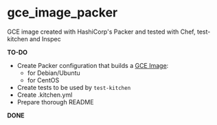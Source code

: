# gce_image_packer
GCE image created with HashiCorp's Packer and tested with Chef, test-kitchen and Inspec

**TO-DO**

- Create Packer configuration that builds a [GCE Image](://cloud.google.com/compute/docs/images):
   - for Debian/Ubuntu
   - for CentOS
- Create tests to be used by `test-kitchen`
- Create .kitchen.yml
- Prepare thorough README


**DONE**

